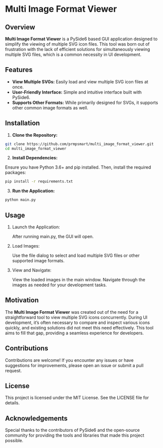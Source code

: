 # Multi Image Format Viewer

## Overview

**Multi Image Format Viewer** is a PySide6 based GUI application designed to simplify the viewing of multiple SVG icon files. This tool was born out of frustration with the lack of efficient solutions for simultaneously viewing multiple SVG files, which is a common necessity in UI development.

## Features

- **View Multiple SVGs:** Easily load and view multiple SVG icon files at once.
- **User-Friendly Interface:** Simple and intuitive interface built with PySide6.
- **Supports Other Formats:** While primarily designed for SVGs, it supports other common image formats as well.

## Installation

1. **Clone the Repository:**

```sh
git clone https://github.com/prmpsmart/multi_image_format_viewer.git
cd multi_image_format_viewer
```

2. **Install Dependencies:**

Ensure you have Python 3.6+ and pip installed. Then, install the required packages:

```sh
pip install -r requirements.txt
```

3. **Run the Application:**

```sh
python main.py
```

## Usage

1. Launch the Application:

   After running main.py, the GUI will open.

2. Load Images:

   Use the file dialog to select and load multiple SVG files or other supported image formats.

3. View and Navigate:

   View the loaded images in the main window. Navigate through the images as needed for your development tasks.

## Motivation

The **Multi Image Format Viewer** was created out of the need for a straightforward tool to view multiple SVG icons concurrently. During UI development, it’s often necessary to compare and inspect various icons quickly, and existing solutions did not meet this need effectively. This tool aims to fill that gap, providing a seamless experience for developers.

## Contributions

Contributions are welcome! If you encounter any issues or have suggestions for improvements, please open an issue or submit a pull request.

## License

This project is licensed under the MIT License. See the LICENSE file for details.

## Acknowledgements

Special thanks to the contributors of PySide6 and the open-source community for providing the tools and libraries that made this project possible.
